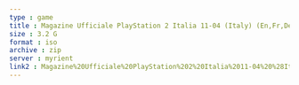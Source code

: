 ```yaml
---
type : game
title : Magazine Ufficiale PlayStation 2 Italia 11-04 (Italy) (En,Fr,De,Es,It)
size : 3.2 G
format : iso
archive : zip
server : myrient
link2 : Magazine%20Ufficiale%20PlayStation%202%20Italia%2011-04%20%28Italy%29%20%28En%2CFr%2CDe%2CEs%2CIt%29
---
```

